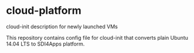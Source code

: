 # cloud-platform
cloud-init description for newly launched VMs

This repository contains config file for cloud-init that converts plain Ubuntu 14.04 LTS to SDI4Apps platform.
